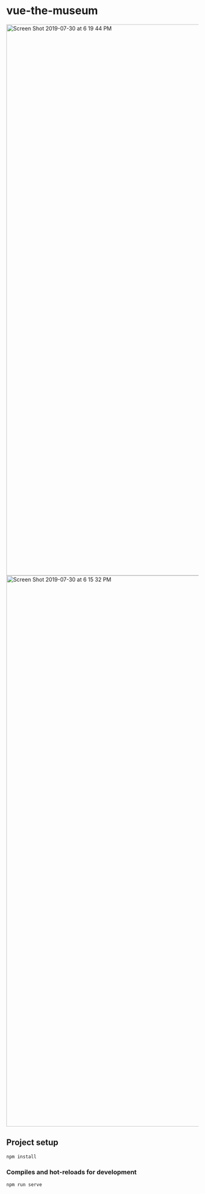 # vue-the-museum
<img width="1440" alt="Screen Shot 2019-07-30 at 6 19 44 PM" src="https://user-images.githubusercontent.com/39016273/62174287-a0bdc100-b2f6-11e9-9a3a-20e445886e45.png">

<img width="1440" alt="Screen Shot 2019-07-30 at 6 15 32 PM" src="https://user-images.githubusercontent.com/39016273/62174189-2725d300-b2f6-11e9-9efc-7f225d8264a1.png">


## Project setup
```
npm install
```

### Compiles and hot-reloads for development
```
npm run serve
```
